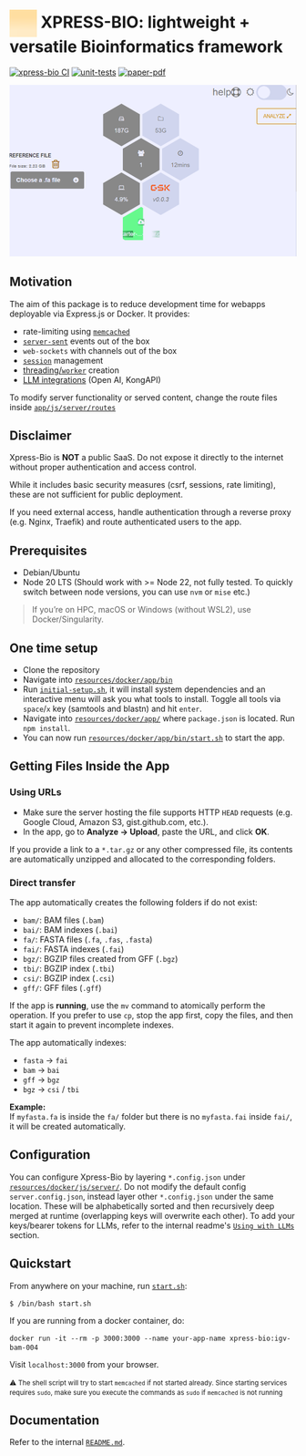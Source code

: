 # <img width=48 height=48 style="vertical-align:middle;" src="./resources/docker/app/src/public/assets/img/xpress-bio-logo.svg"> XPRESS-BIO: lightweight + versatile Bioinformatics framework

[![xpress-bio CI](https://github.com/IbrahimTanyalcin/xpress-bio/actions/workflows/github-workflows.yml/badge.svg)](https://github.com/IbrahimTanyalcin/xpress-bio/actions/workflows/github-workflows.yml)
[![unit-tests](https://img.shields.io/badge/unit-tests-55A860)](https://ibrahimtanyalcin.github.io/sijill/#pipeline%20artifacts/xpress-bio.coverage.js)
[![paper-pdf](https://img.shields.io/badge/paper-pdf-ffd580)](https://ibrahimtanyalcin.github.io/sijill/#papers/JOSS/xpress-bio.joss.pdf.js)


![app-upload-progress](./resources/docker/app/src/public/assets/img/app-upload-progress.PNG)

## Motivation

The aim of this package is to reduce development time for webapps deployable via Express.js or Docker. It provides:
- rate-limiting using [`memcached`](./resources/docker/app/js/server/utils/loadMemcachedRoutes.js)
- [`server-sent`](./resources/docker/app/js/server/utils/loadServerSent.js) events out of the box
- `web-sockets` with channels out of the box
- [`session`](./resources/docker/app/js/server/utils/loadSession.js) management
- [threading/`worker`](./resources/docker/app/js/server/workers/feed.js#L1-L20) creation
- [LLM integrations](./resources/docker/README.md#using-with-llms) (Open AI, KongAPI)

To modify server functionality or served content, change the route files inside [`app/js/server/routes`](./resources/docker/app/js/server/routes)

## Disclaimer

Xpress-Bio is **NOT** a public SaaS. Do not expose it directly to the internet without proper authentication and access control.

While it includes basic security measures (csrf, sessions, rate limiting), these are not sufficient for public deployment.

If you need external access, handle authentication through a reverse proxy (e.g. Nginx, Traefik) and route authenticated users to the app.

## Prerequisites

- Debian/Ubuntu
- Node 20 LTS (Should work with >= Node 22, not fully tested. To quickly switch between node versions, you can use `nvm` or `mise` etc.)

> If you’re on HPC, macOS or Windows (without WSL2), use Docker/Singularity.

## One time setup

- Clone the repository
- Navigate into [`resources/docker/app/bin`](./resources/docker/app/bin/)
- Run [`initial-setup.sh`](./resources/docker/app/bin/initial-setup.sh), it will install system dependencies and an interactive menu will ask you what tools to install. Toggle all tools via `space`/`x` key (samtools and blastn) and hit `enter`.
- Navigate into [`resources/docker/app/`](./resources/docker/app/) where `package.json` is located. Run `npm install`.
- You can now run [`resources/docker/app/bin/start.sh`](./resources/docker/app/bin/start.sh) to start the app.

## Getting Files Inside the App
### Using URLs
- Make sure the server hosting the file supports HTTP `HEAD` requests (e.g. Google Cloud, Amazon S3, gist.github.com, etc.).
- In the app, go to **Analyze → Upload**, paste the URL, and click **OK**.

If you provide a link to a `*.tar.gz` or any other compressed file, its contents are automatically unzipped and allocated to the corresponding folders.

### Direct transfer
The app automatically creates the following folders if do not exist:

- `bam/`: BAM files (`.bam`)
- `bai/`: BAM indexes (`.bai`)
- `fa/`: FASTA files (`.fa`, `.fas`, `.fasta`)
- `fai/`: FASTA indexes (`.fai`)
- `bgz/`: BGZIP files created from GFF (`.bgz`)
- `tbi/`: BGZIP index (`.tbi`)
- `csi/`: BGZIP index (`.csi`)
- `gff/`: GFF files (`.gff`)

If the app is **running**, use the `mv` command to atomically perform the operation. If you prefer to use `cp`, stop the app first, copy the files, and then start it again to prevent incomplete indexes.

The app automatically indexes:
- `fasta` → `fai`
- `bam` → `bai`
- `gff` → `bgz`
- `bgz` → `csi` / `tbi`

**Example:**  
If `myfasta.fa` is inside the `fa/` folder but there is no `myfasta.fai` inside `fai/`, it will be created automatically.

## Configuration

You can configure Xpress-Bio by layering `*.config.json` under [`resources/docker/js/server/`](./resources/docker/app/js/server/). Do not modify the default config `server.config.json`, instead layer other `*.config.json` under the same location. These will be alphabetically sorted and then recursively deep merged at runtime (overlapping keys will overwrite each other). To add your keys/bearer tokens for LLMs, refer to the internal readme's [`Using with LLMs`](./resources/docker/README.md#using-with-llms) section.

## Quickstart

From anywhere on your machine, run [`start.sh`](./resources/docker/app/bin/start.sh):

```shell
$ /bin/bash start.sh
```
If you are running from a docker container, do:

```shell
docker run -it --rm -p 3000:3000 --name your-app-name xpress-bio:igv-bam-004
```
Visit `localhost:3000` from your browser.

<small>
⚠️ The shell script will try to start <code>memcached</code> if not started already. Since starting services requires <code>sudo</code>, make sure you execute the commands as <code>sudo</code> if <code>memcached</code> is not running
</small>

<br>

## Documentation

Refer to the internal [`README.md`](./resources/docker/README.md).

